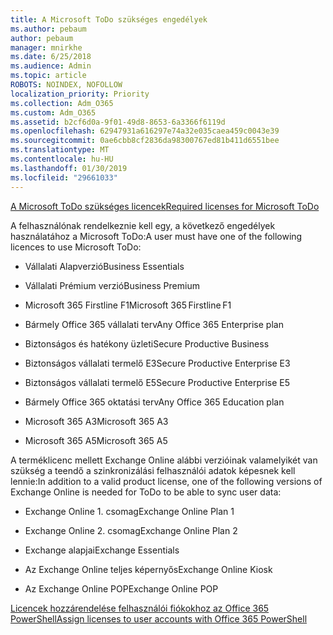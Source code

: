 ```yaml
---
title: A Microsoft ToDo szükséges engedélyek
ms.author: pebaum
author: pebaum
manager: mnirkhe
ms.date: 6/25/2018
ms.audience: Admin
ms.topic: article
ROBOTS: NOINDEX, NOFOLLOW
localization_priority: Priority
ms.collection: Adm_O365
ms.custom: Adm_O365
ms.assetid: b2cf6d0a-9f01-49d8-8653-6a3366f6119d
ms.openlocfilehash: 62947931a616297e74a32e035caea459c0043e39
ms.sourcegitcommit: 0ae6cbb8cf2836da98300767ed81b411d6551bee
ms.translationtype: MT
ms.contentlocale: hu-HU
ms.lasthandoff: 01/30/2019
ms.locfileid: "29661033"
---
```

[<span data-ttu-id="a6684-102">A Microsoft ToDo szükséges licencek</span><span class="sxs-lookup"><span data-stu-id="a6684-102">Required licenses for Microsoft ToDo</span></span>](https://support.office.com/article/381e9d1b-c500-49b5-973e-890fd86528d7.aspx)
  
<span data-ttu-id="a6684-103">A felhasználónak rendelkeznie kell egy, a következő engedélyek használatához a Microsoft ToDo:</span><span class="sxs-lookup"><span data-stu-id="a6684-103">A user must have one of the following licences to use Microsoft ToDo:</span></span>
  
- <span data-ttu-id="a6684-104">Vállalati Alapverzió</span><span class="sxs-lookup"><span data-stu-id="a6684-104">Business Essentials</span></span>
    
- <span data-ttu-id="a6684-105">Vállalati Prémium verzió</span><span class="sxs-lookup"><span data-stu-id="a6684-105">Business Premium</span></span>
    
- <span data-ttu-id="a6684-106">Microsoft 365 Firstline F1</span><span class="sxs-lookup"><span data-stu-id="a6684-106">Microsoft 365 Firstline F1</span></span>
    
- <span data-ttu-id="a6684-107">Bármely Office 365 vállalati terv</span><span class="sxs-lookup"><span data-stu-id="a6684-107">Any Office 365 Enterprise plan</span></span>
    
- <span data-ttu-id="a6684-108">Biztonságos és hatékony üzleti</span><span class="sxs-lookup"><span data-stu-id="a6684-108">Secure Productive Business</span></span>
    
- <span data-ttu-id="a6684-109">Biztonságos vállalati termelő E3</span><span class="sxs-lookup"><span data-stu-id="a6684-109">Secure Productive Enterprise E3</span></span>
    
- <span data-ttu-id="a6684-110">Biztonságos vállalati termelő E5</span><span class="sxs-lookup"><span data-stu-id="a6684-110">Secure Productive Enterprise E5</span></span>
    
- <span data-ttu-id="a6684-111">Bármely Office 365 oktatási terv</span><span class="sxs-lookup"><span data-stu-id="a6684-111">Any Office 365 Education plan</span></span>
    
- <span data-ttu-id="a6684-112">Microsoft 365 A3</span><span class="sxs-lookup"><span data-stu-id="a6684-112">Microsoft 365 A3</span></span>
    
- <span data-ttu-id="a6684-113">Microsoft 365 A5</span><span class="sxs-lookup"><span data-stu-id="a6684-113">Microsoft 365 A5</span></span>
    
<span data-ttu-id="a6684-114">A terméklicenc mellett Exchange Online alábbi verzióinak valamelyikét van szükség a teendő a szinkronizálási felhasználói adatok képesnek kell lennie:</span><span class="sxs-lookup"><span data-stu-id="a6684-114">In addition to a valid product license, one of the following versions of Exchange Online is needed for ToDo to be able to sync user data:</span></span> 
  
- <span data-ttu-id="a6684-115">Exchange Online 1. csomag</span><span class="sxs-lookup"><span data-stu-id="a6684-115">Exchange Online Plan 1</span></span>
    
- <span data-ttu-id="a6684-116">Exchange Online 2. csomag</span><span class="sxs-lookup"><span data-stu-id="a6684-116">Exchange Online Plan 2</span></span>
    
- <span data-ttu-id="a6684-117">Exchange alapjai</span><span class="sxs-lookup"><span data-stu-id="a6684-117">Exchange Essentials</span></span>
    
- <span data-ttu-id="a6684-118">Az Exchange Online teljes képernyős</span><span class="sxs-lookup"><span data-stu-id="a6684-118">Exchange Online Kiosk</span></span>
    
- <span data-ttu-id="a6684-119">Az Exchange Online POP</span><span class="sxs-lookup"><span data-stu-id="a6684-119">Exchange Online POP</span></span>
    
[<span data-ttu-id="a6684-120">Licencek hozzárendelése felhasználói fiókokhoz az Office 365 PowerShell</span><span class="sxs-lookup"><span data-stu-id="a6684-120">Assign licenses to user accounts with Office 365 PowerShell</span></span>](https://docs.microsoft.com/office365/enterprise/powershell/assign-licenses-to-user-accounts-with-office-365-powershell )
  

